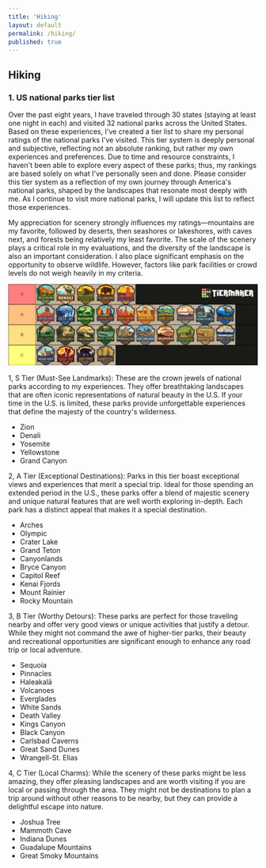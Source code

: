 ```yaml
---
title: 'Hiking'
layout: default
permalink: /hiking/
published: true
---
```


## Hiking

### 1. US national parks tier list 
Over the past eight years, I have traveled through 30 states (staying at least one night in each) and visited 32 national parks across the United States. Based on these experiences, I've created a tier list to share my personal ratings of the national parks I've visited. This tier system is deeply personal and subjective, reflecting not an absolute ranking, but rather my own experiences and preferences. Due to time and resource constraints, I haven't been able to explore every aspect of these parks; thus, my rankings are based solely on what I've personally seen and done. Please consider this tier system as a reflection of my own journey through America's national parks, shaped by the landscapes that resonate most deeply with me. As I continue to visit more national parks, I will update this list to reflect those experiences. 

My appreciation for scenery strongly influences my ratings—mountains are my favorite, followed by deserts, then seashores or lakeshores, with caves next, and forests being relatively my least favorite. The scale of the scenery plays a critical role in my evaluations, and the diversity of the landscape is also an important consideration. I also place significant emphasis on the opportunity to observe wildlife. However, factors like park facilities or crowd levels do not weigh heavily in my criteria.

![alt text](https://github.com/dizhou-flow/dizhou-flow.github.io/blob/master/assets/images/my-image.png?raw=true)

1, S Tier (Must-See Landmarks): These are the crown jewels of national parks according to my experiences. They offer breathtaking landscapes that are often iconic representations of natural beauty in the U.S. If your time in the U.S. is limited, these parks provide unforgettable experiences that define the majesty of the country's wilderness.

* Zion
* Denali
* Yosemite
* Yellowstone
* Grand Canyon

2, A Tier (Exceptional Destinations): Parks in this tier boast exceptional views and experiences that merit a special trip. Ideal for those spending an extended period in the U.S., these parks offer a blend of majestic scenery and unique natural features that are well worth exploring in-depth. Each park has a distinct appeal that makes it a special destination.

* Arches
* Olympic
* Crater Lake
* Grand Teton
* Canyonlands
* Bryce Canyon
* Capitol Reef
* Kenai Fjords
* Mount Rainier
* Rocky Mountain

3, B Tier (Worthy Detours): These parks are perfect for those traveling nearby and offer very good views or unique activities that justify a detour. While they might not command the awe of higher-tier parks, their beauty and recreational opportunities are significant enough to enhance any road trip or local adventure.

* Sequoia
* Pinnacles
* Haleakalā
* Volcanoes
* Everglades
* White Sands
* Death Valley
* Kings Canyon
* Black Canyon
* Carlsbad Caverns
* Great Sand Dunes
* Wrangell-St. Elias

4, C Tier (Local Charms): While the scenery of these parks might be less amazing, they offer pleasing landscapes and are worth visiting if you are local or passing through the area. They might not be destinations to plan a trip around without other reasons to be nearby, but they can provide a delightful escape into nature.

* Joshua Tree
* Mammoth Cave
* Indiana Dunes
* Guadalupe Mountains
* Great Smoky Mountains
